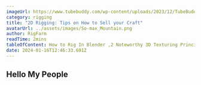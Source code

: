 ```yaml
---
imageUrl: https://www.tubebuddy.com/wp-content/uploads/2023/12/TubeBuddy-Blog-Banner-4-1568x882.jpg
category: rigging
title: "2D Rigging: Tips on How to Sell your Craft"
avatarUrl: ../assets/images/So-max_Mountain.png
author: RigFarm
readTime: 2mins
tableOfContent: How to Rig In Blender ,2 Noteworthy 3D Texturing Principles , Wrapping Up
date: 2024-01-16T12:46:33.691Z
---
```

## Hello My People